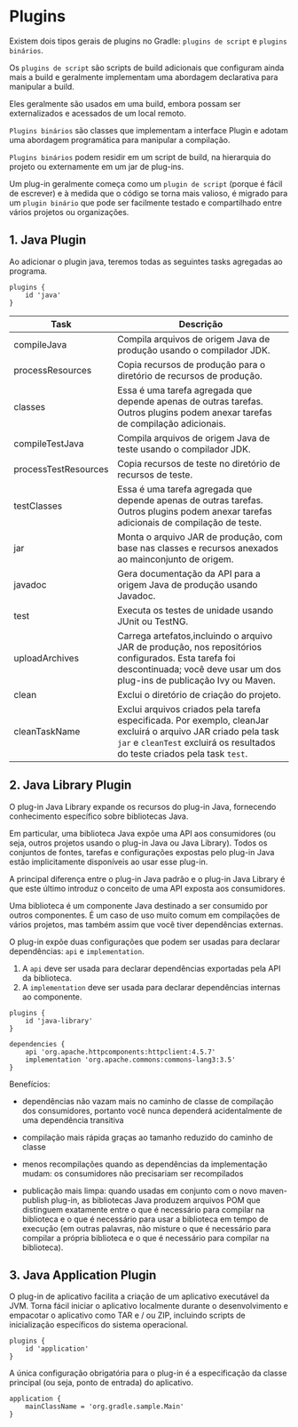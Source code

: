 # Plugins

Existem dois tipos gerais de plugins no Gradle: `plugins de script` e `plugins binários`. 

Os `plugins de script` são scripts de build adicionais que configuram ainda mais a build e geralmente implementam uma abordagem declarativa para manipular a build. 

Eles geralmente são usados em uma build, embora possam ser externalizados e acessados de um local remoto. 

`Plugins binários` são classes que implementam a interface Plugin e adotam uma abordagem programática para manipular a compilação. 

`Plugins binários` podem residir em um script de build, na hierarquia do projeto ou externamente em um jar de plug-ins.

Um plug-in geralmente começa como um `plugin de script` (porque é fácil de escrever) e à medida que o código se torna mais valioso, é migrado para um `plugin binário` que pode ser facilmente testado e compartilhado entre vários projetos ou organizações.

## 1. Java Plugin

Ao adicionar o plugin java, teremos todas as seguintes tasks agregadas ao programa. 

~~~
plugins {
    id 'java'
}
~~~

| Task | Descrição |
|--|--|
|  compileJava | Compila arquivos de origem Java de produção usando o compilador JDK. |
| processResources | Copia recursos de produção para o diretório de recursos de produção. | 
| classes | Essa é uma tarefa agregada que depende apenas de outras tarefas. Outros plugins podem anexar tarefas de compilação adicionais. |
| compileTestJava | Compila arquivos de origem Java de teste usando o compilador JDK. |
| processTestResources | Copia recursos de teste no diretório de recursos de teste. |
| testClasses | Essa é uma tarefa agregada que depende apenas de outras tarefas. Outros plugins podem anexar tarefas adicionais de compilação de teste. | 
| jar | Monta o arquivo JAR de produção, com base nas classes e recursos anexados ao mainconjunto de origem. |
| javadoc | Gera documentação da API para a origem Java de produção usando Javadoc. | 
| test | Executa os testes de unidade usando JUnit ou TestNG. |
| uploadArchives | Carrega artefatos,incluindo o arquivo JAR de produção, nos repositórios configurados. Esta tarefa foi descontinuada; você deve usar um dos plug-ins de publicação Ivy ou Maven. |
| clean | Exclui o diretório de criação do projeto.  |
| cleanTaskName | Exclui arquivos criados pela tarefa especificada. Por exemplo, cleanJar excluirá o arquivo JAR criado pela task `jar` e `cleanTest` excluirá os resultados do teste criados pela  task `test`. | 

## 2. Java Library Plugin

O plug-in Java Library expande os recursos do plug-in Java, fornecendo conhecimento específico sobre bibliotecas Java. 

Em particular, uma biblioteca Java expõe uma API aos consumidores (ou seja, outros projetos usando o plug-in Java ou Java Library). Todos os conjuntos de fontes, tarefas e configurações expostas pelo plug-in Java estão implicitamente disponíveis ao usar esse plug-in.

A principal diferença entre o plug-in Java padrão e o plug-in Java Library é que este último introduz o conceito de uma API exposta aos consumidores. 

Uma biblioteca é um componente Java destinado a ser consumido por outros componentes. É um caso de uso muito comum em compilações de vários projetos, mas também assim que você tiver dependências externas.

O plug-in expõe duas configurações que podem ser usadas para declarar dependências: `api` e `implementation`. 

1. A `api` deve ser usada para declarar dependências exportadas pela API da biblioteca. 
2. A `implementation` deve ser usada para declarar dependências internas ao componente.

~~~ 
plugins {
    id 'java-library'
}
~~~ 

~~~
dependencies {
    api 'org.apache.httpcomponents:httpclient:4.5.7'
    implementation 'org.apache.commons:commons-lang3:3.5'
}
~~~

Benefícios:

* dependências não vazam mais no caminho de classe de compilação dos consumidores, portanto você nunca dependerá acidentalmente de uma dependência transitiva

* compilação mais rápida graças ao tamanho reduzido do caminho de classe

* menos recompilações quando as dependências da implementação mudam: os consumidores não precisariam ser recompilados

* publicação mais limpa: quando usadas em conjunto com o novo maven-publish plug-in, as bibliotecas Java produzem arquivos POM que distinguem exatamente entre o que é necessário para compilar na biblioteca e o que é necessário para usar a biblioteca em tempo de execução (em outras palavras, não misture o que é necessário para compilar a própria biblioteca e o que é necessário para compilar na biblioteca).

## 3. Java Application Plugin

O plug-in de aplicativo facilita a criação de um aplicativo executável da JVM. Torna fácil iniciar o aplicativo localmente durante o desenvolvimento e empacotar o aplicativo como TAR e / ou ZIP, incluindo scripts de inicialização específicos do sistema operacional.

~~~
plugins {
    id 'application'
}
~~~

A única configuração obrigatória para o plug-in é a especificação da classe principal (ou seja, ponto de entrada) do aplicativo.

~~~
application {
    mainClassName = 'org.gradle.sample.Main'
}
~~~
